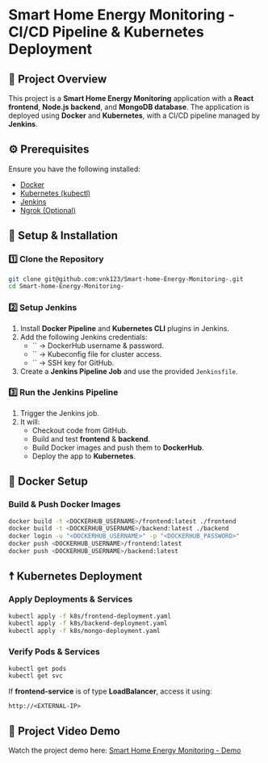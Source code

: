 # Smart Home Energy Monitoring - CI/CD Pipeline & Kubernetes Deployment

## 📌 Project Overview

This project is a **Smart Home Energy Monitoring** application with a **React frontend**, **Node.js backend**, and **MongoDB database**. The application is deployed using **Docker** and **Kubernetes**, with a CI/CD pipeline managed by **Jenkins**.

## ⚙️ Prerequisites

Ensure you have the following installed:

- [Docker](https://docs.docker.com/get-docker/)
- [Kubernetes (kubectl)](https://kubernetes.io/docs/tasks/tools/install-kubectl/)
- [Jenkins](https://www.jenkins.io/download/)
- [Ngrok (Optional)](https://ngrok.com/download)

## 🚀 Setup & Installation

### 1️⃣ Clone the Repository

```bash
git clone git@github.com:vnk123/Smart-home-Energy-Monitoring-.git
cd Smart-home-Energy-Monitoring-
```

### 2️⃣ Setup Jenkins

1. Install **Docker Pipeline** and **Kubernetes CLI** plugins in Jenkins.
2. Add the following Jenkins credentials:
   - `` → DockerHub username & password.
   - `` → Kubeconfig file for cluster access.
   - `` → SSH key for GitHub.
3. Create a **Jenkins Pipeline Job** and use the provided `Jenkinsfile`.

### 3️⃣ Run the Jenkins Pipeline

1. Trigger the Jenkins job.
2. It will:
   - Checkout code from GitHub.
   - Build and test **frontend** & **backend**.
   - Build Docker images and push them to **DockerHub**.
   - Deploy the app to **Kubernetes**.

## 🐳 Docker Setup

### Build & Push Docker Images

```bash
docker build -t <DOCKERHUB_USERNAME>/frontend:latest ./frontend
docker build -t <DOCKERHUB_USERNAME>/backend:latest ./backend
docker login -u "<DOCKERHUB_USERNAME>" -p "<DOCKERHUB_PASSWORD>"
docker push <DOCKERHUB_USERNAME>/frontend:latest
docker push <DOCKERHUB_USERNAME>/backend:latest
```

## ☨️ Kubernetes Deployment

### Apply Deployments & Services

```bash
kubectl apply -f k8s/frontend-deployment.yaml
kubectl apply -f k8s/backend-deployment.yaml
kubectl apply -f k8s/mongo-deployment.yaml
```

### Verify Pods & Services

```bash
kubectl get pods
kubectl get svc
```

If **frontend-service** is of type **LoadBalancer**, access it using:

```
http://<EXTERNAL-IP>
```

## 🎥 Project Video Demo

Watch the project demo here: [Smart Home Energy Monitoring - Demo](https://drive.google.com/file/d/1koisaUUDIMjISkXE1sPU8dzgtXag6e9J/view?usp=drive_link)

